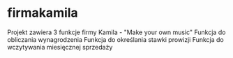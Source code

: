 # firmakamila
Projekt zawiera 3 funkcje firmy Kamila - "Make your own music"
Funkcja do obliczania wynagrodzenia
Funkcja do określania stawki prowizji
Funkcja do wczytywania miesięcznej sprzedaży
